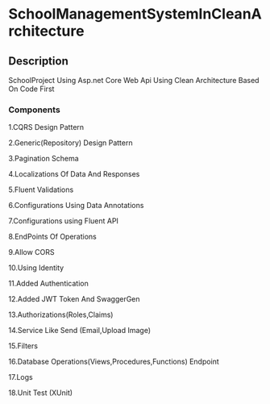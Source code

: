 # SchoolManagementSystemInCleanArchitecture

## Description
SchoolProject Using Asp.net Core Web Api Using Clean Architecture Based On Code First

### Components

1.CQRS Design Pattern

2.Generic(Repository) Design Pattern

3.Pagination Schema

4.Localizations Of Data And Responses

5.Fluent Validations 

6.Configurations Using Data Annotations

7.Configurations using Fluent API

8.EndPoints Of Operations

9.Allow CORS

10.Using Identity

11.Added Authentication

12.Added JWT Token And SwaggerGen

13.Authorizations(Roles,Claims)

14.Service Like Send (Email,Upload Image)

15.Filters

16.Database Operations(Views,Procedures,Functions) Endpoint

17.Logs

18.Unit Test (XUnit)
